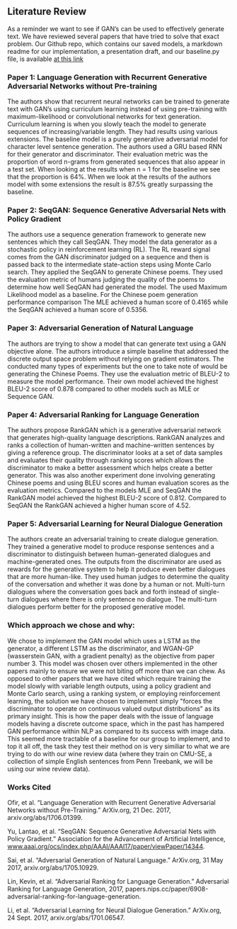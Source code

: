 ## Literature Review

As a reminder we want to see if GAN’s can be used to effectively generate text. We have reviewed several papers that have tried to solve that exact problem. Our Github repo, which contains our saved models, a markdown readme for our implementation, a presentation draft, and our baseline.py file, is available [at this link](https://github.com/natefessel/cis530project/tree/master/Milestone%203)

### Paper 1: Language Generation with Recurrent Generative Adversarial Networks without Pre-training

The authors show that recurrent neural networks can be trained to generate text with GAN’s using curriculum learning instead of using pre-training with maximum-likelihood or convolutional networks for text generation. Curriculum learning is when you slowly teach the model to generate sequences of increasing/variable length. They had results using various extensions. The baseline model is a purely generative adversarial model for character level sentence generation. The authors used a GRU based RNN for their generator and discriminator. Their evaluation metric was the proportion of word n-grams from generated sequences that also appear in a test set. When looking at the results when n = 1 for the baseline we see that the proportion is 64%. When we look at the results of the authors model with some extensions the result is 87.5% greatly surpassing the baseline.  


### Paper 2: SeqGAN: Sequence Generative Adversarial Nets with Policy Gradient

The authors use a sequence generation framework to generate new sentences which they call SeqGAN. They model the data generator as a stochastic policy in reinforcement learning (RL). The RL reward signal comes from the GAN discriminator judged on a sequence and then is passed back to the intermediate state-action steps using Monte Carlo search. They applied the SeqGAN to generate Chinese poems. They used the evaluation metric of humans judging the quality of the poems to determine how well SeqGAN had generated the model. The used Maximum Likelihood model as a baseline. For the Chinese poem generation performance comparison  The MLE achieved a human score of 0.4165 while the SeqGAN achieved a human score of 0.5356. 

### Paper 3: Adversarial Generation of Natural Language

The authors are trying to show a model that can generate text using a GAN objective alone. The authors introduce a simple baseline that addressed the discrete output space problem without relying on gradient estimators. The conducted many types of experiments but the one to take note of would be generating the Chinese Poems. They use the evaluation metric of BLEU-2 to measure the model performance. Their own model achieved the highest BLEU-2 score of 0.878 compared to other models such as MLE or Sequence GAN. 

### Paper 4: Adversarial Ranking for Language Generation

The authors propose RankGAN which is a generative adversarial network that generates high-quality language descriptions. RankGAN analyzes and ranks a collection of human-written and machine-written sentences by giving a reference group. The discriminator looks at a set of data samples and evaluates their quality through ranking scores which allows the discriminator to make a better assessment which helps create a better generator. This was also another experiment done involving generating Chinese poems and using BLEU scores and human evaluation scores as the evaluation metrics. Compared to the models MLE and SeqGAN the RankGAN model achieved the highest  BLEU-2 score of 0.812. Compared to SeqGAN the RankGAN achieved a higher human score of 4.52. 

### Paper 5: Adversarial Learning for Neural Dialogue Generation

The authors create an adversarial training to create dialogue generation. They trained a generative model to produce response sentences and a discriminator to distinguish between human-generated dialogues and machine-generated ones. The outputs from the discriminator are used as rewards for the generative system to help it produce even better dialogues that are more human-like. They used human judges to determine the quality of the conversation and whether it was done by a human or not. Multi-turn dialogues where the conversation goes back and forth instead of single-turn dialogues where there is only sentence no dialogue. The multi-turn dialogues perform better for the proposed generative model. 


### Which approach we chose and why:

We chose to implement the GAN model which uses a LSTM as the generator, a different LSTM as the discriminator, and WGAN-GP (wasserstein GAN, with a gradient penalty) as the objective from paper number 3. This model was chosen over others implemented in the other papers mainly to ensure we were not biting off more than we can chew. As opposed to other papers that we have cited which require training the model slowly with variable length outputs, using a policy gradient and Monte Carlo search, using a ranking system, or employing reinforcement learning, the solution we have chosen to implement simply "forces the discriminator to operate on continuous valued output distributions" as its primary insight. This is how the paper deals with the issue of language models having a discrete outcome space, which in the past has hampered GAN performance within NLP as compared to its success with image data. This seemed more tractable of a baseline for our group to implement, and to top it all off, the task they test their method on is very similiar to what we are trying to do with our wine review data (where they train on CMU-SE, a collection of simple English sentences from Penn Treebank, we will be using our wine review data).





### Works Cited
Ofir, et al. “Language Generation with Recurrent Generative Adversarial Networks without Pre-Training.” ArXiv.org, 21 Dec. 2017, arxiv.org/abs/1706.01399.

Yu, Lantao, et al. “SeqGAN: Sequence Generative Adversarial Nets with Policy Gradient.” Association for the Advancement of Artificial Intelligence, www.aaai.org/ocs/index.php/AAAI/AAAI17/paper/viewPaper/14344.

Sai, et al. “Adversarial Generation of Natural Language.” ArXiv.org, 31 May 2017, arxiv.org/abs/1705.10929.

Lin, Kevin, et al. “Adversarial Ranking for Language Generation.” Adversarial Ranking for Language Generation, 2017, papers.nips.cc/paper/6908-adversarial-ranking-for-language-generation.

Li, et al. “Adversarial Learning for Neural Dialogue Generation.” ArXiv.org, 24 Sept. 2017, arxiv.org/abs/1701.06547.
